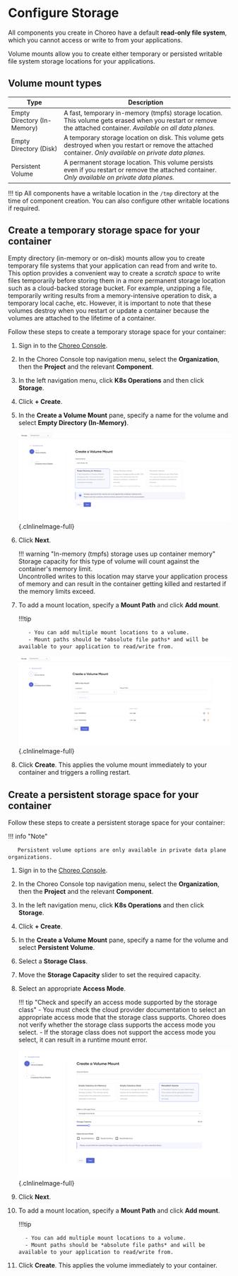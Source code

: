 # Configure Storage

All components you create in Choreo have a default **read-only file system**, which you cannot access or write to from your applications.

Volume mounts allow you to create either temporary or persisted writable file system storage locations for your applications.

## Volume mount types

| Type                              | Description                                                                                                                                                         |
| --------------------------------- | ------------------------------------------------------------------------------------------------------------------------------------------------------------------- |
| Empty Directory (In-Memory)       | A fast, temporary in-memory (tmpfs) storage location. This volume gets erased when you restart or remove the attached container. *Available on all data planes.*    |
| Empty Directory (Disk)            | A temporary storage location on disk. This volume gets destroyed when you restart or remove the attached container. *Only available on private data planes.*        |
| Persistent Volume                 | A permanent storage location. This volume persists even if you restart or remove the attached container. *Only available on private data planes.*                   |

!!! tip 
    All components have a writable location in the `/tmp` directory at the time of component creation. You can also configure other writable locations if required.


## Create a temporary storage space for your container

Empty directory (in-memory or on-disk) mounts allow you to create temporary file systems that your application can read from and write to. This option provides a convenient way to create a *scratch space* to write files temporarily before storing them in a more permanent storage location such as a cloud-backed storage bucket.
For example, unzipping a file, temporarily writing results from a memory-intensive operation to disk, a temporary local cache, etc. 
However, it is important to note that these volumes destroy when you restart or update a container because the volumes are attached to the lifetime of a container.

Follow these steps to create a temporary storage space for your container:

1. Sign in to the [Choreo Console](https://console.choreo.dev/).
2. In the Choreo Console top navigation menu, select the **Organization**, then the **Project** and the relevant **Component**.
3. In the left navigation menu, click **K8s Operations** and then click **Storage**.
4. Click **+ Create**.
5. In the **Create a Volume Mount** pane, specify a name for the volume and select **Empty Directory (In-Memory)**.

   ![Create temporary storage](../../assets/img/devops-and-ci-cd/storage/create-emptydir-step-1.png){.cInlineImage-full}

6. Click **Next**.

    !!! warning "In-memory (tmpfs) storage uses up container memory"
        Storage capacity for this type of volume will count against the container's memory limit.<br/>
        Uncontrolled writes to this location may starve your application process of memory and can result in the container getting killed and restarted if the memory limits exceed.

7. To add a mount location, specify a **Mount Path** and click **Add mount**.
  
    !!!tip

          - You can add multiple mount locations to a volume.
          - Mount paths should be *absolute file paths* and will be available to your application to read/write from.

    ![Specify mount details](../../assets/img/devops-and-ci-cd/storage/create-emptydir-step-2.png){.cInlineImage-full}

8. Click **Create**. This applies the volume mount immediately to your container and triggers a rolling restart.

## Create a persistent storage space for your container

Follow these steps to create a persistent storage space for your container:

!!! info "Note"

       Persistent volume options are only available in private data plane organizations.


1. Sign in to the [Choreo Console](https://console.choreo.dev/).
2. In the Choreo Console top navigation menu, select the **Organization**, then the **Project** and the relevant **Component**.
3. In the left navigation menu, click **K8s Operations** and then click **Storage**.
4. Click **+ Create**.
5. In the **Create a Volume Mount** pane, specify a name for the volume and select **Persistent Volume**.
6. Select a **Storage Class**.
7. Move the **Storage Capacity** slider to set the required capacity.
8. Select an appropriate **Access Mode**. 

    !!! tip "Check and specify an access mode supported by the storage class"
        - You must check the cloud provider documentation to select an appropriate access mode that the storage class supports. Choreo does not verify whether the storage class supports the access mode you select.
        - If the storage class does not support the access mode you select, it can result in a runtime mount error.

    ![Create persistent storage](../../assets/img/devops-and-ci-cd/storage/create-pv.png){.cInlineImage-full}

9. Click **Next**.
10. To add a mount location, specify a **Mount Path** and click **Add mount**.
  
    !!!tip

          - You can add multiple mount locations to a volume.
          - Mount paths should be *absolute file paths* and will be available to your application to read/write from.

11. Click **Create**. This applies the volume immediately to your container.
